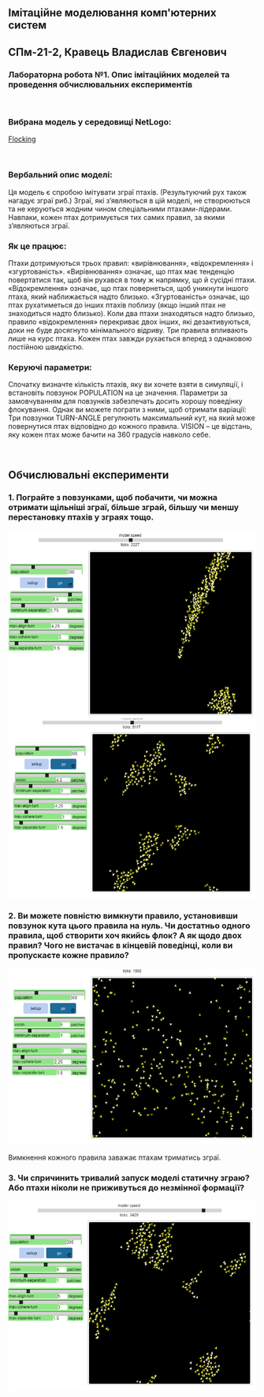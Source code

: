 ## Імітаційне моделювання комп'ютерних систем
## СПм-21-2, **Кравець Владислав Євгенович**
### Лабораторна робота №**1**. Опис імітаційних моделей та проведення обчислювальних експериментів

<br>

### Вибрана модель у середовищі NetLogo:
[Flocking](http://www.netlogoweb.org/launch#http://www.netlogoweb.org/assets/modelslib/Sample%20Models/Biology/Flocking.nlogo)

<br>

### Вербальний опис моделі:
Ця модель є спробою імітувати зграї птахів. (Результуючий рух також нагадує зграї риб.) Зграї, які з’являються в цій моделі, не створюються та не керуються жодним чином спеціальними птахами-лідерами. Навпаки, кожен птах дотримується тих самих правил, за якими з’являються зграї.

### Як це працює:
Птахи дотримуються трьох правил: «вирівнювання», «відокремлення» і «згуртованість».
«Вирівнювання» означає, що птах має тенденцію повертатися так, щоб він рухався в тому ж напрямку, що й сусідні птахи.
«Відокремлення» означає, що птах повернеться, щоб уникнути іншого птаха, який наближається надто близько.
«Згуртованість» означає, що птах рухатиметься до інших птахів поблизу (якщо інший птах не знаходиться надто близько).
Коли два птахи знаходяться надто близько, правило «відокремлення» перекриває двох інших, які дезактивуються, доки не буде досягнуто мінімального відриву.
Три правила впливають лише на курс птаха. Кожен птах завжди рухається вперед з однаковою постійною швидкістю.

### Керуючі параметри:
Спочатку визначте кількість птахів, яку ви хочете взяти в симуляції, і встановіть повзунок POPULATION на це значення.
Параметри за замовчуванням для повзунків забезпечать досить хорошу поведінку флокування. Однак ви можете пограти з ними, щоб отримати варіації:
Три повзунки TURN-ANGLE регулюють максимальний кут, на який може повернутися птах відповідно до кожного правила.
VISION – це відстань, яку кожен птах може бачити на 360 градусів навколо себе.

<br>

## Обчислювальні експерименти

### 1. Пограйте з повзунками, щоб побачити, чи можна отримати щільніші зграї, більше зграй, більшу чи меншу перестановку птахів у зграях тощо.

![скрін1](lb5_1.png)	![скрін2](lb5_2.png)

### 2. Ви можете повністю вимкнути правило, установивши повзунок кута цього правила на нуль. Чи достатньо одного правила, щоб створити хоч якийсь флок? А як щодо двох правил? Чого не вистачає в кінцевій поведінці, коли ви пропускаєте кожне правило?

![скрін3](lb5_3.png)

Вимкнення кожного правила заважає птахам триматись зграї.

### 3. Чи спричинить тривалий запуск моделі статичну зграю? Або птахи ніколи не приживуться до незмінної формації?

![скрін4](lb5_4.png)


